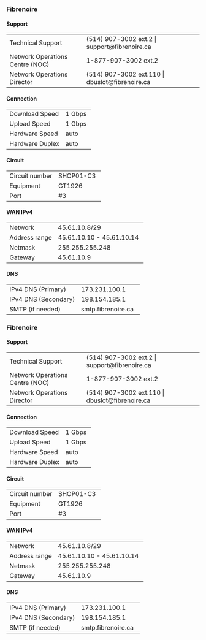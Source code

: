 
<h3>Fibrenoire</h3>

<h4>Support</h4>
<table>
<tbody>
<tr>
<td>Technical Support</td>
<td>(514) 907-3002 ext.2 | support@fibrenoire.ca</td>
</tr>
<tr>
<td>Network Operations Centre (NOC)</td>
<td>1-877-907-3002 ext.2</td>
</tr>
<tr>
<td>Network Operations Director</td>
<td>(514) 907-3002 ext.110 | dbuslot@fibrenoire.ca</td>
</tr>
</tbody>
</table>
<h4>Connection</h4>
<table>
<tbody>
<tr>
<td>Download Speed</td>
<td>1 Gbps&nbsp;</td>
</tr>
<tr>
<td>Upload Speed</td>
<td>1 Gbps</td>
</tr>
<tr>
<td>Hardware Speed</td>
<td>auto</td>
</tr>
<tr>
<td>Hardware Duplex</td>
<td>auto</td>
</tr>
</tbody>
</table>
<h4>Circuit</h4>
<table>
<tbody>
<tr>
<td>Circuit number</td>
<td>SHOP01-C3&nbsp;</td>
</tr>
<tr>
<td>Equipment</td>
<td>GT1926</td>
</tr>
<tr>
<td>Port</td>
<td>#3</td>
</tr>
</tbody>
</table>
<h4>WAN IPv4</h4>
<table>
<tbody>
<tr>
<td>Network</td>
<td>45.61.10.8/29</td>
</tr>
<tr>
<td>Address range</td>
<td>45.61.10.10 - 45.61.10.14&nbsp;</td>
</tr>
<tr>
<td>Netmask</td>
<td>255.255.255.248</td>
</tr>
<tr>
<td>Gateway</td>
<td>45.61.10.9</td>
</tr>
</tbody>
</table>
<h4>DNS</h4>
<table>
<tbody>
<tr>
<td>IPv4 DNS (Primary)</td>
<td>173.231.100.1</td>
</tr>
<tr>
<td>IPv4 DNS (Secondary)</td>
<td>198.154.185.1</td>
</tr>
<tr>
<td>SMTP (if needed)</td>
<td>smtp.fibrenoire.ca&nbsp;&nbsp;</td>
</tr>
</tbody>
</table>
<h3>Fibrenoire</h3>

<h4>Support</h4>
<table>
<tbody>
<tr>
<td>Technical Support</td>
<td>(514) 907-3002 ext.2 | support@fibrenoire.ca</td>
</tr>
<tr>
<td>Network Operations Centre (NOC)</td>
<td>1-877-907-3002 ext.2</td>
</tr>
<tr>
<td>Network Operations Director</td>
<td>(514) 907-3002 ext.110 | dbuslot@fibrenoire.ca</td>
</tr>
</tbody>
</table>
<h4>Connection</h4>
<table>
<tbody>
<tr>
<td>Download Speed</td>
<td>1 Gbps&nbsp;</td>
</tr>
<tr>
<td>Upload Speed</td>
<td>1 Gbps</td>
</tr>
<tr>
<td>Hardware Speed</td>
<td>auto</td>
</tr>
<tr>
<td>Hardware Duplex</td>
<td>auto</td>
</tr>
</tbody>
</table>
<h4>Circuit</h4>
<table>
<tbody>
<tr>
<td>Circuit number</td>
<td>SHOP01-C3&nbsp;</td>
</tr>
<tr>
<td>Equipment</td>
<td>GT1926</td>
</tr>
<tr>
<td>Port</td>
<td>#3</td>
</tr>
</tbody>
</table>
<h4>WAN IPv4</h4>
<table>
<tbody>
<tr>
<td>Network</td>
<td>45.61.10.8/29</td>
</tr>
<tr>
<td>Address range</td>
<td>45.61.10.10 - 45.61.10.14&nbsp;</td>
</tr>
<tr>
<td>Netmask</td>
<td>255.255.255.248</td>
</tr>
<tr>
<td>Gateway</td>
<td>45.61.10.9</td>
</tr>
</tbody>
</table>
<h4>DNS</h4>
<table>
<tbody>
<tr>
<td>IPv4 DNS (Primary)</td>
<td>173.231.100.1</td>
</tr>
<tr>
<td>IPv4 DNS (Secondary)</td>
<td>198.154.185.1</td>
</tr>
<tr>
<td>SMTP (if needed)</td>
<td>smtp.fibrenoire.ca&nbsp;&nbsp;</td>
</tr>
</tbody>
</table>

<!--stackedit_data:
eyJoaXN0b3J5IjpbLTk5NzAyNzA4MiwxMjE1Mjc2MjI3XX0=
-->